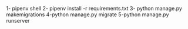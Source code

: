 1- pipenv shell
2- pipenv install -r requirements.txt
3- python manage.py makemigrations
4-python manage.py migrate
5-python manage.py runserver
